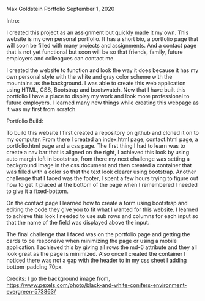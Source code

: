 Max Goldstein Portfolio
September 1, 2020
 
Intro:
 
I created this project as an assignment but quickly made it my own. This website is my own personal portfolio. It has a short bio, a portfolio page that will soon be filled with many projects and assignments. And a contact page that is not yet functional but soon will be so that friends, family, future employers and colleagues can contact me.
 
I created the website to function and look the way it does because it has my own personal style with the white and gray color scheme with the mountains as the background. I was able to create this web application using HTML, CSS, Bootstrap and bootswatch. Now that I have built this portfolio I have a place to display my work and look more professional to future employers. I learned many new things while creating this webpage as it was my first from scratch.
 
Portfolio Build:
 
To build this website I first created a repository on github and cloned it on to my computer. From there I created an index.html page, contact.html page, a portfolio.html page and a css page. The first thing I had to learn was to create a nav bar that is aligned on the right, I achieved this look by using auto margin left in bootstrap, from there my next challenge was setting a background image in the css document and then created a container that was filled with a color so that the text look clearer using bootstrap. Another challenge that I faced was the footer, I spent a few hours trying to figure out how to get it placed at the bottom of the page when I remembered I needed to give it a fixed-bottom.
 
On the contact page I learned how to create a form using bootstrap and editing the code they give you to fit what I wanted for this website. I learned to achieve this look I needed to use sub rows and columns for each input so that the name of the field was displayed above the input.
 
The final challenge that I faced was on the portfolio page and getting the cards to be responsive when minimizing the page or using a mobile application. I achieved this by giving all rows the md-6 attribute and they all look great as the page is minimized. Also once I created the container I noticed there was not a gap with the header to in my css sheet I adding bottom-padding 70px.
 
Credits:
I go the background image from, https://www.pexels.com/photo/black-and-white-conifers-environment-evergreen-573863/
 







